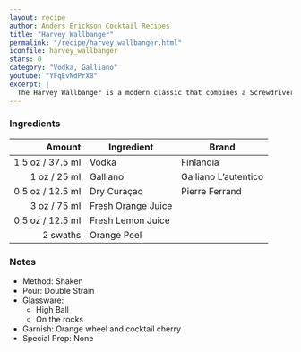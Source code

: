 ```yaml
---
layout: recipe
author: Anders Erickson Cocktail Recipes
title: "Harvey Wallbanger"
permalink: "/recipe/harvey_wallbanger.html"
iconfile: harvey_wallbanger
stars: 0
category: "Vodka, Galliano"
youtube: "YFqEvNdPrX8"
excerpt: |
  The Harvey Wallbanger is a modern classic that combines a Screwdriver with the Italian liqueur Galliano.
---
```


### Ingredients

|   Amount | Ingredient         | Brand                |
| -------: | ------------------ | -------------------- |
|   1.5 oz / 37.5 ml | Vodka              | Finlandia            |
|     1 oz / 25 ml | Galliano           | Galliano L’autentico |
|   0.5 oz / 12.5 ml | Dry Curaçao        | Pierre Ferrand       |
|     3 oz / 75 ml | Fresh Orange Juice |
|   0.5 oz / 12.5 ml | Fresh Lemon Juice  |
| 2 swaths | Orange Peel        |

### Notes

- Method: Shaken
- Pour: Double Strain
- Glassware:
  - High Ball
  - On the rocks
- Garnish: Orange wheel and cocktail cherry
- Special Prep: None
